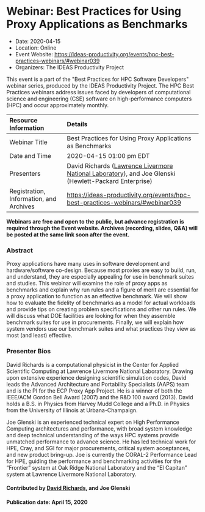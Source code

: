 # Webinar: Best Practices for Using Proxy Applications as Benchmarks

- Date: 2020-04-15
- Location: Online
- Event Website: https://ideas-productivity.org/events/hpc-best-practices-webinars/#webinar039
- Organizers: The IDEAS Productivity Project
			   
This event is a part of the "Best Practices for HPC Software
Developers" webinar series, produced by the IDEAS Productivity
Project. The HPC Best Practices webinars address issues faced by
developers of computational science and engineering (CSE) software on
high-performance computers (HPC) and occur approximately monthly.

Resource Information | Details
:--- | :---			   
Webinar Title | Best Practices for Using Proxy Applications as Benchmarks
Date and Time | 2020-04-15 01:00 pm EDT
Presenters | David Richards (<a href="http://www.llnl.gov/">Lawrence Livermore National Laboratory</a>),  and Joe Glenski (Hewlett-Packard Enterprise)
Registration, Information, and Archives | 	<https://ideas-productivity.org/events/hpc-best-practices-webinars/#webinar039>	   

**Webinars are free and open to the public, but advance registration is required through the Event website. Archives (recording, slides, Q&A) will be posted at the same link soon after the event.**

### Abstract
<p>Proxy applications have many uses in software development and hardware/software co-design. Because most proxies are easy to build, run, and understand, they are especially appealing for use in benchmark suites and studies. This webinar will examine the role of proxy apps as benchmarks and explain why run rules and a figure of merit are essential for a proxy application to function as an effective benchmark. We will show how to evaluate the fidelity of benchmarks as a model for actual workloads and provide tips on creating problem specifications and other run rules. We will discuss what DOE facilities are looking for when they assemble benchmark suites for use in procurements. Finally, we will explain how system vendors use our benchmark suites and what practices they view as most (and least) effective.</p>



### Presenter Bios
<p>David Richards is a computational physicist in the Center for Applied Scientific Computing at Lawrence Livermore National Laboratory. Drawing upon extensive experience designing scientific simulation codes, David leads the Advanced Architecture and Portability Specialists (AAPS) team and is the PI for the ECP Proxy App Project. He is a winner of both the IEEE/ACM Gordon Bell Award (2007) and the R&amp;D 100 award (2013). David holds a B.S. in Physics from Harvey Mudd College and a Ph.D. in Physics from the University of Illinois at Urbana-Champaign.</p>
<p>Joe Glenski is an experienced technical expert on High Performance Computing architectures and performance, with broad system knowledge and deep technical understanding of the ways HPC systems provide unmatched performance to advance science. He has led technical work for HPE, Cray, and SGI for major procurements, critical system acceptances, and new product bring-up. Joe is currently the CORAL-2 Performance Lead for HPE, guiding the performance and benchmarking activities for the “Frontier” system at Oak Ridge National Laboratory and the “El Capitan” system at Lawrence Livermore National Laboratory.</p>

    

#### Contributed by [David Richards](https://github.com/richards12 "David Richards GitHub profile"),  and Joe Glenski

#### Publication date: April 15, 2020

<!---
Publish: yes
Categories: skills
Topics: online learning
Level: 2
Prerequisites: default
Aggregate: none
--->
